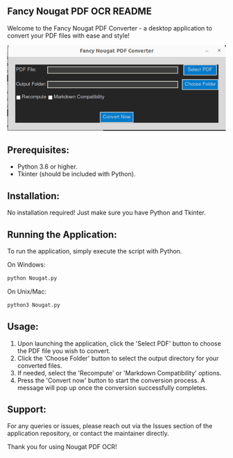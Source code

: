 Fancy Nougat PDF OCR README
---------------------------------

Welcome to the Fancy Nougat PDF Converter - a desktop application to convert your PDF files with ease and style!


![Example](nougat.png)

Prerequisites:
--------------
- Python 3.6 or higher.
- Tkinter (should be included with Python).

Installation:
-------------
No installation required! Just make sure you have Python and Tkinter.

Running the Application:
------------------------
To run the application, simply execute the script with Python.

On Windows:
```bash
python Nougat.py
```
On Unix/Mac:
```bash
python3 Nougat.py
```
Usage:
------
1. Upon launching the application, click the 'Select PDF' button to choose the PDF file you wish to convert.
2. Click the 'Choose Folder' button to select the output directory for your converted files.
3. If needed, select the 'Recompute' or 'Markdown Compatibility' options.
4. Press the 'Convert now' button to start the conversion process. A message will pop up once the conversion successfully completes.

Support:
--------
For any queries or issues, please reach out via the Issues section of the application repository, or contact the maintainer directly.

Thank you for using  Nougat PDF OCR!
